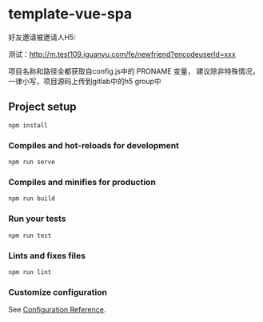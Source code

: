 # template-vue-spa

好友邀请被邀请人H5:

测试：http://m.test109.iguanyu.com/fe/newfriend?encodeuserId=xxx

项目名称和路径全都获取自config.js中的 PRONAME 变量，
建议除非特殊情况，一律小写，项目源码上传到gitlab中的h5 group中

## Project setup
```
npm install
```

### Compiles and hot-reloads for development
```
npm run serve
```

### Compiles and minifies for production
```
npm run build
```

### Run your tests
```
npm run test
```

### Lints and fixes files
```
npm run lint
```

### Customize configuration
See [Configuration Reference](https://cli.vuejs.org/config/).
